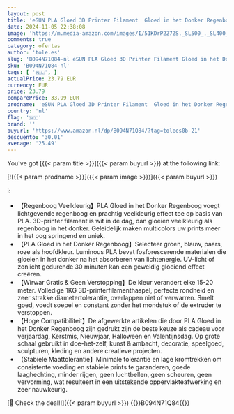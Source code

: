```yaml
---
layout: post
title: 'eSUN PLA Gloed 3D Printer Filament  Gloed in het Donker Regenboog Filament 1.75mm  1KG Spoel  2.2 LBS  3D Printing Filament voor 3D Printers  Lichtgevende Regenboog Veelkleurig'
date: 2024-11-05 22:38:08
image: 'https://m.media-amazon.com/images/I/51KDrP2Z7ZS._SL500_._SL400_.jpg'
comments: true
category: ofertas
author: 'tole.es'
slug: 'B094N71Q84-nl eSUN PLA Gloed 3D Printer Filament Gloed in het Donker...'
sku: 'B094N71Q84-nl'
tags: [ '🇳🇱', ]
actualPrice: 23.79 EUR
currency: EUR
price: 23.79
comparePrice: 33.99 EUR
prodname: 'eSUN PLA Gloed 3D Printer Filament  Gloed in het Donker Regenboog Filament 1.75mm  1KG Spoel  2.2 LBS  3D Printing Filament voor 3D Printers  Lichtgevende Regenboog Veelkleurig'
country: 'nl'
flag: '🇳🇱'
brand: ''
buyurl: 'https://www.amazon.nl/dp/B094N71Q84/?tag=tolees0b-21'
descuento: '30.01'
average: '25.49'
---
```


You've got [{{< param title >}}]({{< param buyurl >}}) at the following link:

[![{{< param prodname >}}]({{< param image >}})]({{< param buyurl >}})

ℹ️:

- 【Regenboog Veelkleurig】PLA Gloed in het Donker Regenboog voegt lichtgevende regenboog en prachtig veelkleurig effect toe op basis van PLA. 3D-printer filament is wit in de dag, dan gloeien veelkleurig als regenboog in het donker. Geleidelijk maken multicolors uw prints meer in het oog springend en uniek.
- 【PLA Gloed in het Donker Regenboog】Selecteer groen, blauw, paars, roze als hoofdkleur. Luminous PLA bevat fosforescerende materialen die gloeien in het donker na het absorberen van lichtenergie. UV-licht of zonlicht gedurende 30 minuten kan een geweldig gloeiend effect creëren.
- 【Wirwar Gratis & Geen Verstopping】De kleur verandert elke 15-20 meter. Volledige 1KG 3D-printerfilamenthaspel, perfecte rondheid en zeer strakke diametertolerantie, overlappen niet of verwarren. Smelt goed, voedt soepel en constant zonder het mondstuk of de extruder te verstoppen.
- 【Hoge Compatibiliteit】De afgewerkte artikelen die door PLA Gloed in het Donker Regenboog zijn gedrukt zijn de beste keuze als cadeau voor verjaardag, Kerstmis, Nieuwjaar, Halloween en Valentijnsdag. Op grote schaal gebruikt in doe-het-zelf, kunst & ambacht, decoratie, speelgoed, sculpturen, kleding en andere creatieve projecten.
- 【Stabiele Maattolerantie】Minimale tolerantie en lage kromtrekken om consistente voeding en stabiele prints te garanderen, goede laaghechting, minder rijgen, geen luchtbellen, geen scheuren, geen vervorming, wat resulteert in een uitstekende oppervlakteafwerking en zeer nauwkeurig.

[🛒 Check the deal!!]({{< param buyurl >}})
{{<world>}}B094N71Q84{{</world>}}

